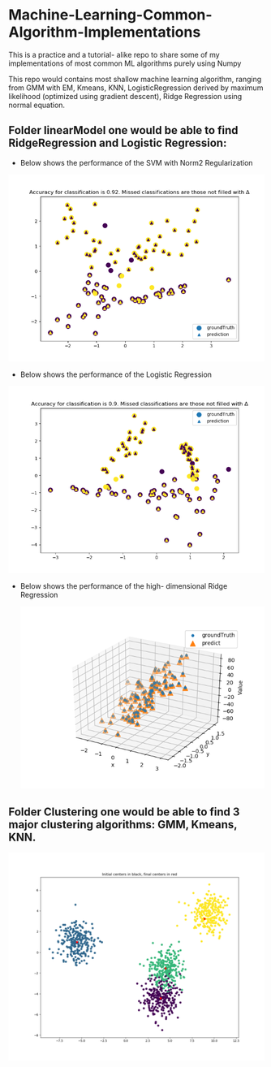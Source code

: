 # Machine-Learning-Common-Algorithm-Implementations
This is a practice and a tutorial- alike repo to share some of my implementations of most common ML algorithms purely using Numpy

This repo would contains most shallow machine learning algorithm, ranging from GMM with EM, Kmeans, KNN, LogisticRegression derived by maximum likelihood (optimized using gradient descent), Ridge Regression using normal equation.

## Folder linearModel one would be able to find RidgeRegression and Logistic Regression:
- Below shows the performance of the SVM with Norm2 Regularization

<img src="linearModel/plots/SVMPlot.png" alt="image-20200209224850136" style="zoom: 67%;" />

- Below shows the performance of the Logistic Regression

<img src="linearModel/plots/logisticRegression.png" alt="image-20200209224850136" style="zoom: 67%;" />

- Below shows the performance of the high- dimensional Ridge Regression

  ![image-20200209224850136](linearModel/plots/ridgePredictionPlot.png)

## Folder **Clustering** one would be able to find 3 major clustering algorithms: GMM, Kmeans, KNN. 

<img src="Clustering/plots/kmeans.png" alt="image-20200209224850136" style="zoom: 50%;" />